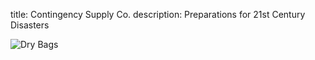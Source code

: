 title: Contingency Supply Co.
description: Preparations for 21st Century Disasters

![Dry Bags][logo1]

[logo1]: http://www.sportsmanswarehouse.com/img/products/original/sealline_baja_dry_bags_1139896_1.jpg